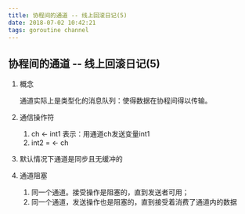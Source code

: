 ```yaml
---
title: 协程间的通道 -- 线上回滚日记(5)
date: 2018-07-02 10:42:21
tags: goroutine channel
---
```


## 协程间的通道 -- 线上回滚日记(5)

1. 概念

   通道实际上是类型化的消息队列：使得数据在协程间得以传输。

2. 通信操作符

   1. ch <- int1 表示：用通道ch发送变量int1
   2. int2 = <- ch

3. 默认情况下通道是同步且无缓冲的

4. 通道阻塞

   1. 同一个通道。接受操作是阻塞的，直到发送者可用；
   2. 同一个通道，发送操作也是阻塞的，直到接受着消费了通道内的数据

